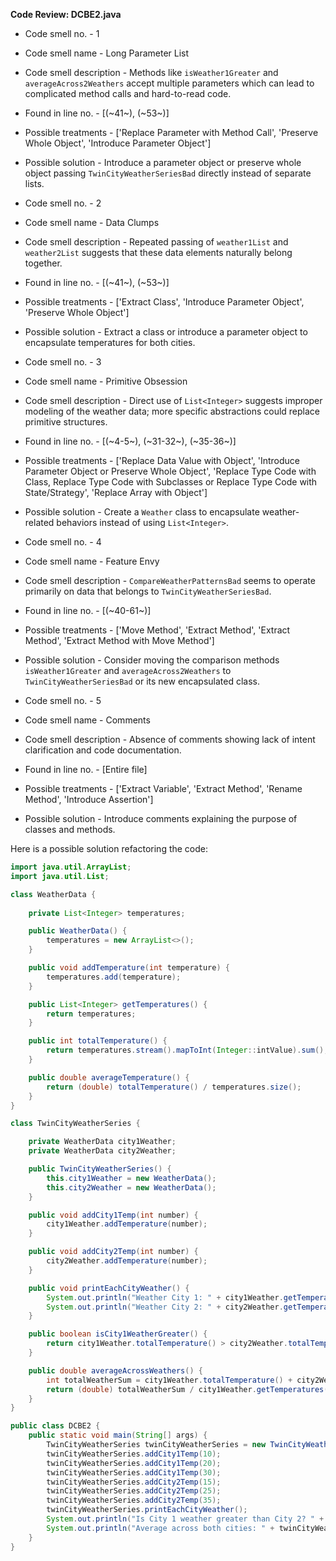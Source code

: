 **Code Review: DCBE2.java**

- Code smell no. - 1
- Code smell name - Long Parameter List
- Code smell description - Methods like `isWeather1Greater` and `averageAcross2Weathers` accept multiple parameters which can lead to complicated method calls and hard-to-read code.
- Found in line no. - [(~41~), (~53~)]
- Possible treatments - ['Replace Parameter with Method Call', 'Preserve Whole Object', 'Introduce Parameter Object']
- Possible solution - Introduce a parameter object or preserve whole object passing `TwinCityWeatherSeriesBad` directly instead of separate lists.

- Code smell no. - 2
- Code smell name - Data Clumps
- Code smell description - Repeated passing of `weather1List` and `weather2List` suggests that these data elements naturally belong together.
- Found in line no. - [(~41~), (~53~)]
- Possible treatments - ['Extract Class', 'Introduce Parameter Object', 'Preserve Whole Object']
- Possible solution - Extract a class or introduce a parameter object to encapsulate temperatures for both cities.

- Code smell no. - 3
- Code smell name - Primitive Obsession
- Code smell description - Direct use of `List<Integer>` suggests improper modeling of the weather data; more specific abstractions could replace primitive structures.
- Found in line no. - [(~4-5~), (~31-32~), (~35-36~)]
- Possible treatments - ['Replace Data Value with Object', 'Introduce Parameter Object or Preserve Whole Object', 'Replace Type Code with Class, Replace Type Code with Subclasses or Replace Type Code with State/Strategy', 'Replace Array with Object']
- Possible solution - Create a `Weather` class to encapsulate weather-related behaviors instead of using `List<Integer>`.

- Code smell no. - 4
- Code smell name - Feature Envy
- Code smell description - `CompareWeatherPatternsBad` seems to operate primarily on data that belongs to `TwinCityWeatherSeriesBad`.
- Found in line no. - [(~40-61~)]
- Possible treatments - ['Move Method', 'Extract Method', 'Extract Method', 'Extract Method with Move Method']
- Possible solution - Consider moving the comparison methods `isWeather1Greater` and `averageAcross2Weathers` to `TwinCityWeatherSeriesBad` or its new encapsulated class.

- Code smell no. - 5
- Code smell name - Comments
- Code smell description - Absence of comments showing lack of intent clarification and code documentation.
- Found in line no. - [Entire file]
- Possible treatments - ['Extract Variable', 'Extract Method', 'Rename Method', 'Introduce Assertion']
- Possible solution - Introduce comments explaining the purpose of classes and methods.

Here is a possible solution refactoring the code:

```java
import java.util.ArrayList;
import java.util.List;

class WeatherData {
    
    private List<Integer> temperatures;

    public WeatherData() {
        temperatures = new ArrayList<>();
    }

    public void addTemperature(int temperature) {
        temperatures.add(temperature);
    }

    public List<Integer> getTemperatures() {
        return temperatures;
    }

    public int totalTemperature() {
        return temperatures.stream().mapToInt(Integer::intValue).sum();
    }

    public double averageTemperature() {
        return (double) totalTemperature() / temperatures.size();
    }
}

class TwinCityWeatherSeries {

    private WeatherData city1Weather;
    private WeatherData city2Weather;

    public TwinCityWeatherSeries() {
        this.city1Weather = new WeatherData();
        this.city2Weather = new WeatherData();
    }

    public void addCity1Temp(int number) {
        city1Weather.addTemperature(number);
    }

    public void addCity2Temp(int number) {
        city2Weather.addTemperature(number);
    }

    public void printEachCityWeather() {
        System.out.println("Weather City 1: " + city1Weather.getTemperatures());
        System.out.println("Weather City 2: " + city2Weather.getTemperatures());
    }

    public boolean isCity1WeatherGreater() {
        return city1Weather.totalTemperature() > city2Weather.totalTemperature();
    }

    public double averageAcrossWeathers() {
        int totalWeatherSum = city1Weather.totalTemperature() + city2Weather.totalTemperature();
        return (double) totalWeatherSum / city1Weather.getTemperatures().size();
    }
}

public class DCBE2 {
    public static void main(String[] args) {
        TwinCityWeatherSeries twinCityWeatherSeries = new TwinCityWeatherSeries();
        twinCityWeatherSeries.addCity1Temp(10);
        twinCityWeatherSeries.addCity1Temp(20);
        twinCityWeatherSeries.addCity1Temp(30);
        twinCityWeatherSeries.addCity2Temp(15);
        twinCityWeatherSeries.addCity2Temp(25);
        twinCityWeatherSeries.addCity2Temp(35);
        twinCityWeatherSeries.printEachCityWeather();
        System.out.println("Is City 1 weather greater than City 2? " + twinCityWeatherSeries.isCity1WeatherGreater());
        System.out.println("Average across both cities: " + twinCityWeatherSeries.averageAcrossWeathers());
    }
}
```